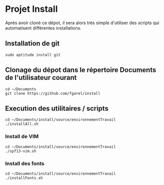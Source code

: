# Projet Install
Après avoir cloné ce dépot, il sera alors très simple d'utiliser des scripts qui automatisent différentes installations.

## Installation de git
```
sudo aptitude install git
```

## Clonage du dépot dans le répertoire Documents de l'utilisateur courant
```
cd ~/Documents
git clone https://github.com/fgarel/install
```

## Execution des utilitaires / scripts
```
cd ~/Documents/install/source/environnementTravail
./installAll.sh
```

### Install de VIM
```
cd ~/Documents/install/source/environnementTravail
./spf13-vim.sh
```

### Install des fonts
```
cd ~/Documents/install/source/environnementTravail
./installFonts.sh
```

